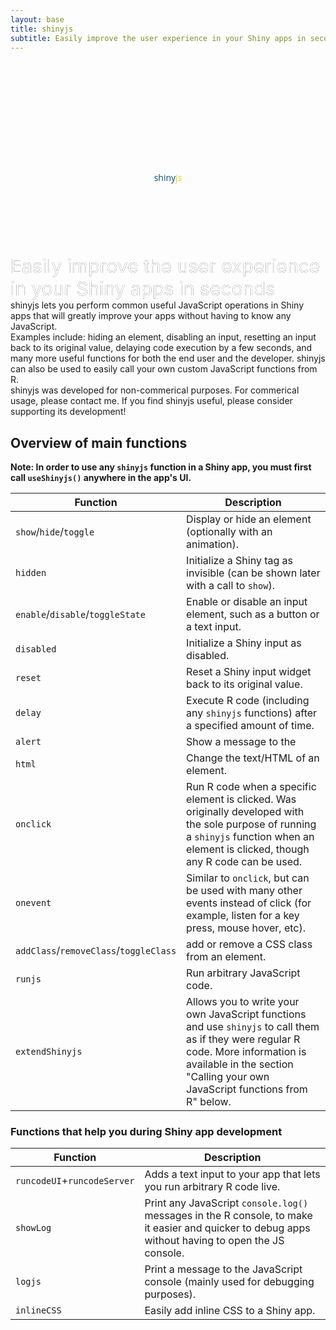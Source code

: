 ```yaml
---
layout: base
title: shinyjs
subtitle: Easily improve the user experience in your Shiny apps in seconds
---
```


<div style="
    text-align: center;
    margin-top: 91px;

    background: #17baef;

    font-family: 'Open Sans';
    padding: 100px;
"><div style="    font-size: 120px;    font-weight: 800;"><span style="
    color: #074f66;
  ">shiny</span><span style="color: #efcd17;">js</span></div>
  <div style="
    font-size: 30px;
    color: #fff;
    text-shadow: 0px 0px 0px black;
">Easily improve the user experience in your Shiny apps in seconds</div>
</div>


<div>shinyjs lets you perform common useful JavaScript operations in Shiny apps that will greatly improve your apps without having to know any JavaScript.</div>

<div>Examples include: hiding an element, disabling an input, resetting an input back to its original value, delaying code execution by a few seconds, and many more useful functions for both the end user and the developer. shinyjs can also be used to easily call your own custom JavaScript functions from R.</div>

<div>shinyjs was developed for non-commerical purposes. For commerical usage, please contact me. If you find shinyjs useful, please consider supporting its development!</div>

<h2 id="overview-main">Overview of main functions</h2>

**Note: In order to use any `shinyjs` function in a Shiny app, you must first call `useShinyjs()` anywhere in the app's UI.**

| Function | Description |
|---------------------|----------------------------------------------------|
| `show`/`hide`/`toggle` | Display or hide an element (optionally with an animation). |
| `hidden` | Initialize a Shiny tag as invisible (can be shown later with a call to `show`). |
| `enable`/`disable`/`toggleState` | Enable or disable an input element, such as a button or a text input. |
| `disabled` | Initialize a Shiny input as disabled. |
| `reset` | Reset a Shiny input widget back to its original value. |
| `delay` | Execute R code (including any `shinyjs` functions) after a specified amount of time. |
| `alert` | Show a message to the  |
| `html` | Change the text/HTML of an element. |
| `onclick` | Run R code when a specific element is clicked. Was originally developed with the sole purpose of running a `shinyjs` function when an element is clicked, though any R code can be used. |
| `onevent` | Similar to `onclick`, but can be used with many other events instead of click (for example, listen for a key press, mouse hover, etc). |
| `addClass`/`removeClass`/`toggleClass` | add or remove a CSS class from an element. |
| `runjs` | Run arbitrary JavaScript code. |
| `extendShinyjs` | Allows you to write your own JavaScript functions and use `shinyjs` to call them as if they were regular R code. More information is available in the section "Calling your own JavaScript functions from R" below. |

### Functions that help you during Shiny app development

| Function | Description |
|---------------------|----------------------------------------------------|
| `runcodeUI`+`runcodeServer` | Adds a text input to your app that lets you run arbitrary R code live. |
| `showLog` | Print any JavaScript `console.log()` messages in the R console, to make it easier and quicker to debug apps without having to open the JS console. |
| `logjs` | Print a message to the JavaScript console (mainly used for debugging purposes). |
| `inlineCSS` | Easily add inline CSS to a Shiny app. |
